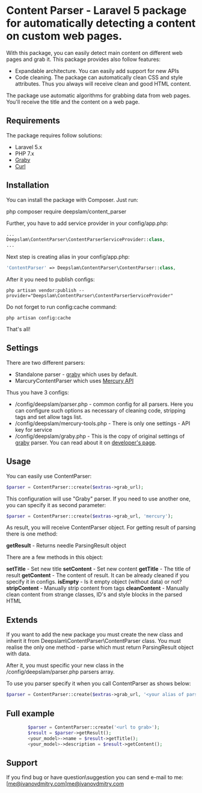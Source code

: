 # Content Parser - Laravel 5 package for automatically detecting a content on custom web pages.

With this package, you can easily detect main content on different web pages and grab it.
This package provides also follow features:

* Expandable architecture. You can easily add support for new APIs
* Code cleaning. The package can automatically clean CSS and style attributes. Thus you always will receive clean and good HTML content.

The package use automatic algorithms for grabbing data from web pages.
You'll receive the title and the content on a web page.

## Requirements

The package requires follow solutions:

* Laravel 5.x
* PHP 7.x
* [Graby](https://github.com/j0k3r/graby)
* [Curl](https://github.com/ixudra/curl)

## Installation

You can install the package with Composer.
Just run:

php composer require deepslam/content_parser

Further, you have to add service provider in your config/app.php:

```php
...
Deepslam\ContentParser\ContentParserServiceProvider::class,
...
```

Next step is creating alias in your config/app.php:

```php
'ContentParser' => Deepslam\ContentParser\ContentParser::class,
```

After it you need to publish configs:

```console
php artisan vendor:publish --provider="Deepslam\ContentParser\ContentParserServiceProvider"
```

Do not forget to run config:cache command:

```console
php artisan config:cache
```

That's all!

## Settings

There are two different parsers:

* Standalone parser - [graby](https://github.com/j0k3r/graby/) which uses by default.
* MarcuryContentParser which uses [Mercury API](https://mercury.postlight.com/web-parser/)

Thus you have 3 configs:

* /config/deepslam/parser.php - common config for all parsers. Here you can configure such options as necessary of cleaning code, stripping tags and set allow tags list.
* /config/deepslam/mercury-tools.php - There is only one settings - API key for service
* /config/deepslam/graby.php - This is the copy of original settings of [graby](https://github.com/j0k3r/graby/) parser. You can read about it on [developer's page](https://github.com/j0k3r/graby/).

## Usage

You can easily use ContentParser:

```php
$parser = ContentParser::create($extras->grab_url);
```

This configuration will use "Graby" parser. If you need to use another one, you can specify it as second parameter:

```php
$parser = ContentParser::create($extras->grab_url, 'mercury');
```

As result, you will receive ContentParser object.
For getting result of parsing there is one method:

**getResult** - Returns needle ParsingResult object

There are a few methods in this object:

**setTitle** - Set new title
**setContent** - Set new content
**getTitle**  - The title of result
**getContent** - The content of result. It can be already cleaned if you specify it in configs.
**isEmpty** - Is it empty object (without data) or not?
**stripContent** - Manually strip content from tags
**cleanContent** - Manually clean content from strange classes, ID's and style blocks in the parsed HTML

## Extends

If you want to add the new package you must create the new class and inherit it from Deepslam\ContentParser\ContentParser class.
You must realise the only one method - parse which must return ParsingResult object with data.

After it, you must specific your new class in the /config/deepslam/parser.php parsers array.

To use you parser specify it when you call ContentParser as shows below:

```php
$parser = ContentParser::create($extras->grab_url, '<your alias of parser>');
```

## Full example

```php
        $parser = ContentParser::create('<url to grab>');
        $result = $parser->getResult();
        <your_model>->name = $result->getTitle();
        <your_model>->description = $result->getContent();
```

## Support

If you find bug or have question\suggestion you can send e-mail to me: [me@ivanovdmitry.com]me@ivanovdmitry.com